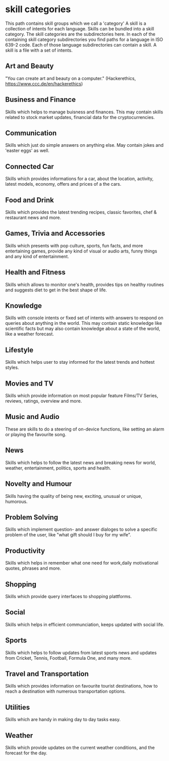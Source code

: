 # skill categories
This path contains skill groups which we call a 'category'
A skill is a collection of intents for each language. Skills can be bundled into a skill category.
The skill categories are the subdirectories here.
In each of the containing skill category subdirectories you find paths for a language in ISO 639-2 code.
Each of those language subdirectories can contain a skill. A skill is a file with a set of intents.

## Art and Beauty
"You can create art and beauty on a computer." (Hackerethics, https://www.ccc.de/en/hackerethics)


## Business and Finance
Skills which helps to manage buisness and finances. This may contain skills related to stock market updates, financial data for the cryptocurrencies.

## Communication
Skills which just do simple answers on anything else. May contain jokes and 'easter eggs' as well.

## Connected Car
Skills which provides informations for a car, about the location, activity, latest models, economy, offers and prices of a the cars.

## Food and Drink
Skills which provides the latest trending recipes, classic favorites, chef & restaurant news and more.

## Games, Trivia and Accessories
Skills which presents with pop culture, sports, fun facts, and more entertaining games, provide any kind of visual or audio arts, funny things and any kind of entertainment.


## Health and Fitness
Skills which allows to monitor one's health, provides tips on healthy routines and suggests diet to get in the best shape of life.  

## Knowledge
Skills with console intents or fixed set of intents with answers to respond on queries about anything in the world.
This may contain static knowledge like scientific facts but may also contain knowledge about a state of the world, like a weather forecast.

## Lifestyle
Skills which helps user to stay informed for the latest trends and hottest styles.

## Movies and TV
Skills which provide information on most popular feature Films/TV Series, reviews, ratings, overview and more.

## Music and Audio
These are skills to do a steering of on-device functions, like setting an alarm or playing the favourite song. 

## News
Skills which helps to follow the latest news and breaking news for world, weather, entertainment, politics, sports and health.

## Novelty and Humour
Skills having the quality of being new, exciting, unusual or unique, humorous.

## Problem Solving
Skills which implement question- and answer dialoges to solve a specific problem of the user, like "what gift should I buy for my wife".

## Productivity
Skills which helps in remember what one need for work,daily motivational quotes, phrases and more.

## Shopping
Skills which provide query interfaces to shopping plattforms.

## Social
Skills which helps in efficient communciation, keeps updated with social life.

## Sports
Skills which helps to follow updates from latest sports news and updates from Cricket, Tennis, Football, Formula One, and many more.

## Travel and Transportation
Skills which provides information on favourite tourist destinations, how to reach a destination with numerous transportation options.

## Utilities
Skills which are handy in making day to day tasks easy.

## Weather
Skills which provide  updates on the current weather conditions, and the forecast for the day.
